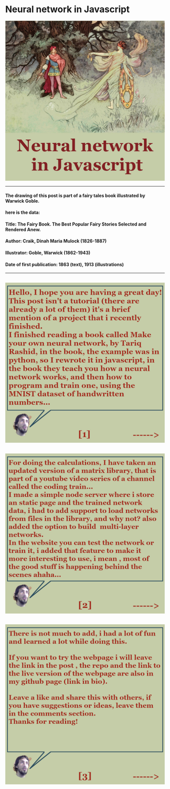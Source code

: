 # Neural network in Javascript


![a](https://github.com/VirtualSoda369/neural_network_js/blob/main/post/foto_portada_final.jpg?raw=true "alt")

----

#### The drawing of this post is part of a fairy tales book  illustrated by Warwick Goble.

#### here is the data: 

#### Title: The Fairy Book. The Best Popular Fairy Stories Selected and Rendered Anew.
#### Author: Craik, Dinah Maria Mulock (1826-1887)
#### Illustrator: Goble, Warwick (1862-1943)
#### Date of first publication: 1863 (text), 1913 (illustrations)


----

![a](https://github.com/VirtualSoda369/neural_network_js/blob/main/post/foto_1_post.jpg?raw=true "a")
----
![b](https://github.com/VirtualSoda369/neural_network_js/blob/main/post/foto_2_post.jpg?raw=true "b")
----
![b](https://github.com/VirtualSoda369/neural_network_js/blob/main/post/foto_3_post.jpg?raw=true "c")
----

